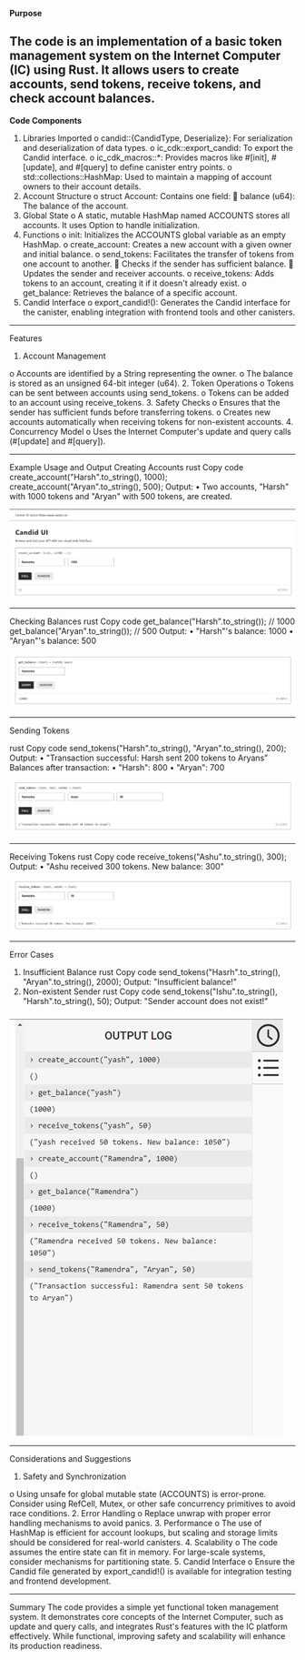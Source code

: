 **Purpose**


The code is an implementation of a basic token management system on the Internet Computer (IC) using Rust. It allows users to create accounts, send tokens, receive tokens, and check account balances.
-----------------------------------------------------------------------------------------------

**Code Components**

1.	Libraries Imported
          o	candid::{CandidType, Deserialize}: For serialization and deserialization of data types.
          o	ic_cdk::export_candid: To export the Candid interface.
          o	ic_cdk_macros::*: Provides macros like #[init], #[update], and #[query] to define canister entry points.
          o	std::collections::HashMap: Used to maintain a mapping of account owners to their account details.
2.	Account Structure
          o	struct Account: Contains one field:
               	balance (u64): The balance of the account.
3.	Global State
o	A static, mutable HashMap named ACCOUNTS stores all accounts. It uses Option to handle initialization.
4.	Functions
o	init: Initializes the ACCOUNTS global variable as an empty HashMap.
o	create_account: Creates a new account with a given owner and initial balance.
o	send_tokens: Facilitates the transfer of tokens from one account to another.
	Checks if the sender has sufficient balance.
	Updates the sender and receiver accounts.
o	receive_tokens: Adds tokens to an account, creating it if it doesn't already exist.
o	get_balance: Retrieves the balance of a specific account.
5.	Candid Interface
o	export_candid!(): Generates the Candid interface for the canister, enabling integration with frontend tools and other canisters.

-----------------------------------------------------------------------------------------------


Features
1.	Account Management
 
o	Accounts are identified by a String representing the owner.
o	The balance is stored as an unsigned 64-bit integer (u64).
2.	Token Operations
o	Tokens can be sent between accounts using send_tokens.
o	Tokens can be added to an account using receive_tokens.
3.	Safety Checks
o	Ensures that the sender has sufficient funds before transferring tokens.
o	Creates new accounts automatically when receiving tokens for non-existent accounts.
4.	Concurrency Model
o	Uses the Internet Computer's update and query calls (#[update] and #[query]).

-----------------------------------------------------------------------------------------------


Example Usage and Output Creating Accounts
rust
Copy code
create_account("Harsh".to_string(), 1000);
create_account("Aryan".to_string(), 500);
Output:
•	Two accounts, "Harsh" with 1000 tokens and "Aryan" with 500 tokens, are created.

![alt text](https://github.com/Ramendra79/Token-Wallet/blob/main/createAccount.png)

-----------------------------------------------------------------------------------------------


Checking Balances
rust
Copy code
get_balance("Harsh".to_string()); // 1000
get_balance("Aryan".to_string()); // 500
Output:
•	"Harsh"'s balance: 1000
•	"Aryan"'s balance: 500

![alt text](https://github.com/Ramendra79/Token-Wallet/blob/main/getBalance.png)

-----------------------------------------------------------------------------------------------


Sending Tokens
 
rust
Copy code
send_tokens("Harsh".to_string(), "Aryan".to_string(), 200);
Output:
•	"Transaction successful: Harsh sent 200 tokens to Aryans" Balances after transaction:
•	"Harsh": 800
•	"Aryan": 700

![alt text](https://github.com/Ramendra79/Token-Wallet/blob/main/sendToken.png)

-----------------------------------------------------------------------------------------------


Receiving Tokens
rust
Copy code
receive_tokens("Ashu".to_string(), 300);
Output:
•	"Ashu received 300 tokens. New balance: 300"

![alt text](https://github.com/Ramendra79/Token-Wallet/blob/main/receiveToken.png)

-----------------------------------------------------------------------------------------------


Error Cases
1.	Insufficient Balance
rust
Copy code
send_tokens("Hasrh".to_string(), "Aryan".to_string(), 2000);
Output:
"Insufficient balance!"
2.	Non-existent Sender
rust
Copy code
send_tokens("Ishu".to_string(), "Harsh".to_string(), 50);
Output:
"Sender account does not exist!"

![alt text](https://github.com/Ramendra79/Token-Wallet/blob/main/outputLog.png)

-----------------------------------------------------------------------------------------------


Considerations and Suggestions
1.	Safety and Synchronization
 
o	Using unsafe for global mutable state (ACCOUNTS) is error-prone. Consider using RefCell, Mutex, or other safe concurrency primitives to avoid race conditions.
2.	Error Handling
o	Replace unwrap with proper error handling mechanisms to avoid panics.
3.	Performance
o	The use of HashMap is efficient for account lookups, but scaling and storage limits should be considered for real-world canisters.
4.	Scalability
o	The code assumes the entire state can fit in memory. For large-scale systems, consider mechanisms for partitioning state.
5.	Candid Interface
o	Ensure the Candid file generated by export_candid!() is available for integration testing and frontend development.

-----------------------------------------------------------------------------------------------


Summary
The code provides a simple yet functional token management system. It demonstrates core concepts of the Internet Computer, such as update and query calls, and integrates Rust's features with the IC platform effectively. While functional, improving safety and scalability will enhance its production
readiness.
